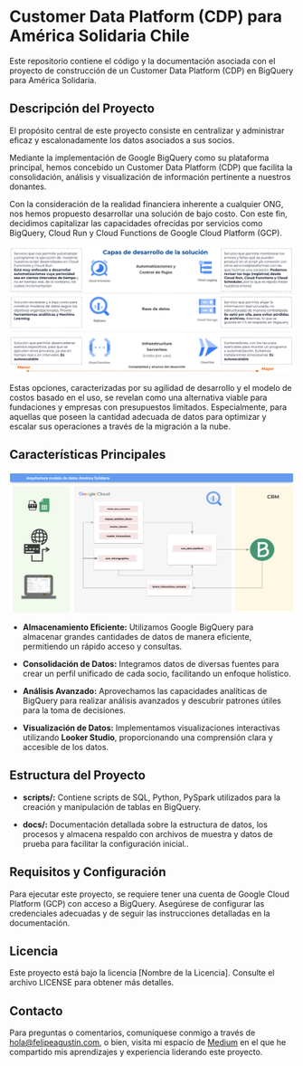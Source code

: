 # Customer Data Platform (CDP) para América Solidaria Chile


Este repositorio contiene el código y la documentación asociada con el proyecto de construcción de un Customer Data Platform (CDP) en BigQuery para América Solidaria.

## Descripción del Proyecto

El propósito central de este proyecto consiste en centralizar y administrar eficaz y escalonadamente los datos asociados a sus socios. 

Mediante la implementación de Google BigQuery como su plataforma principal, hemos concebido un Customer Data Platform (CDP) que facilita la consolidación, análisis y visualización de información pertinente a nuestros donantes.

Con la consideración de la realidad financiera inherente a cualquier ONG, nos hemos propuesto desarrollar una solución de bajo costo. Con este fin, decidimos capitalizar las capacidades ofrecidas por servicios como BigQuery, Cloud Run y Cloud Functions de Google Cloud Platform (GCP). 

![Elaboración propia](docs/capas_solucion.png)


Estas opciones, caracterizadas por su agilidad de desarrollo y el modelo de costos basado en el uso, se revelan como una alternativa viable para fundaciones y empresas con presupuestos limitados. Especialmente, para aquellas que poseen la cantidad adecuada de datos para optimizar y escalar sus operaciones a través de la migración a la nube.


## Características Principales

![Elaboración propia](docs/arquitectura_as)

* **Almacenamiento Eficiente:** Utilizamos Google BigQuery para almacenar grandes cantidades de datos de manera eficiente, permitiendo un rápido acceso y consultas.

* **Consolidación de Datos:** Integramos datos de diversas fuentes para crear un perfil unificado de cada socio, facilitando un enfoque holístico.

* **Análisis Avanzado:** Aprovechamos las capacidades analíticas de BigQuery para realizar análisis avanzados y descubrir patrones útiles para la toma de decisiones.

* **Visualización de Datos:** Implementamos visualizaciones interactivas utilizando **Looker Studio**, proporcionando una comprensión clara y accesible de los datos.

## Estructura del Proyecto

* **scripts/:** Contiene scripts de SQL, Python, PySpark utilizados para la creación y manipulación de tablas en BigQuery.

* **docs/:** Documentación detallada sobre la estructura de datos, los procesos y almacena respaldo con archivos de muestra y datos de prueba para facilitar la configuración inicial..

## Requisitos y Configuración
Para ejecutar este proyecto, se requiere tener una cuenta de Google Cloud Platform (GCP) con acceso a BigQuery. Asegúrese de configurar las credenciales adecuadas y de seguir las instrucciones detalladas en la documentación.

## Licencia
Este proyecto está bajo la licencia [Nombre de la Licencia]. Consulte el archivo LICENSE para obtener más detalles.

## Contacto
Para preguntas o comentarios, comuníquese conmigo a través de hola@felipeagustin.com, o bien, visita mi espacio de [Medium](https://medium.com/@f.soto.santibanez) en el que he compartido mis aprendizajes y experiencia liderando este proyecto.



